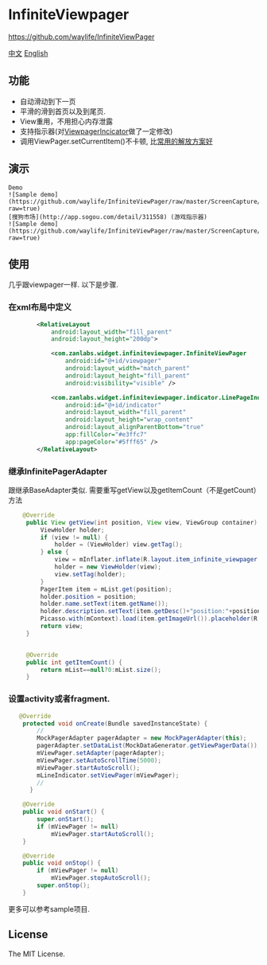 # InfiniteViewpager
https://github.com/waylife/InfiniteViewPager

[中文](https://github.com/waylife/InfiniteViewPager/README_ZH.MD)
[English](https://github.com/waylife/InfiniteViewPager/README.MD)
## 功能
   - 自动滑动到下一页
   - 平滑的滑到首页以及到尾页.
   - View重用，不用担心内存泄露
   - 支持指示器(对[ViewpagerIncicator](https://github.com/JakeWharton/ViewPagerIndicator)做了一定修改)
   - 调用ViewPager.setCurrentItem()不卡顿, 比[常用的解放方案好](http://stackoverflow.com/a/17424525/1872596)

## 演示

    Demo
    ![Sample demo](https://github.com/waylife/InfiniteViewPager/raw/master/ScreenCapture/preview_s2.gif?raw=true)
    [搜狗市场](http://app.sogou.com/detail/311558) (游戏指示器)
    ![Sample demo](https://github.com/waylife/InfiniteViewPager/raw/master/ScreenCapture/preview_s1.gif?raw=true)

## 使用
几乎跟viewpager一样. 以下是步骤.

### 在xml布局中定义

``` xml
        <RelativeLayout
            android:layout_width="fill_parent"
            android:layout_height="200dp">

            <com.zanlabs.widget.infiniteviewpager.InfiniteViewPager
                android:id="@+id/viewpager"
                android:layout_width="match_parent"
                android:layout_height="fill_parent"
                android:visibility="visible" />

            <com.zanlabs.widget.infiniteviewpager.indicator.LinePageIndicator
                android:id="@+id/indicator"
                android:layout_width="fill_parent"
                android:layout_height="wrap_content"
                android:layout_alignParentBottom="true"
                app:fillColor="#e3ffc7"
                app:pageColor="#5fff65" />
        </RelativeLayout>
```

### 继承InfinitePagerAdapter
跟继承BaseAdapter类似.
需要重写getView以及getItemCount（不是getCount）方法

``` java
    @Override
     public View getView(int position, View view, ViewGroup container) {
         ViewHolder holder;
         if (view != null) {
             holder = (ViewHolder) view.getTag();
         } else {
             view = mInflater.inflate(R.layout.item_infinite_viewpager, container, false);
             holder = new ViewHolder(view);
             view.setTag(holder);
         }
         PagerItem item = mList.get(position);
         holder.position = position;
         holder.name.setText(item.getName());
         holder.description.setText(item.getDesc()+"position:"+position);
         Picasso.with(mContext).load(item.getImageUrl()).placeholder(R.mipmap.bg_loding_horizontal).into(holder.image);
         return view;
     }


     @Override
     public int getItemCount() {
         return mList==null?0:mList.size();
     }

```

### 设置activity或者fragment.

``` java
   @Override
    protected void onCreate(Bundle savedInstanceState) {
        //
        MockPagerAdapter pagerAdapter = new MockPagerAdapter(this);
        pagerAdapter.setDataList(MockDataGenerator.getViewPagerData());
        mViewPager.setAdapter(pagerAdapter);
        mViewPager.setAutoScrollTime(5000);
        mViewPager.startAutoScroll();
        mLineIndicator.setViewPager(mViewPager);
        //
      }

    @Override
    public void onStart() {
        super.onStart();
        if (mViewPager != null)
            mViewPager.startAutoScroll();
    }

    @Override
    public void onStop() {
        if (mViewPager != null)
            mViewPager.stopAutoScroll();
        super.onStop();
    }
```

更多可以参考sample项目.

## License
The MIT License.